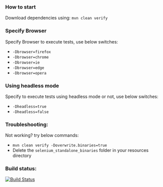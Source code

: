 ### How to start
Download dependencies using:
`mvn clean verify`

### Specify Browser
Specify Browser to execute tests, use below switches:
* `-Dbrowser=firefox`
* `-Dbrowser=chrome`
* `-Dbrowser=ie`
* `-Dbrowser=edge`
* `-Dbrowser=opera`

### Using headless mode
Specify to execute tests using headless mode or not, use below switches:
* `-Dheadless=true`
* `-Dheadless=false`

### Troubleshooting:
Not working? try below commands:
* `mvn clean verify -Doverwrite.binaries=true`
* Delete the `selenium_standalone_binaries` folder in your resources directory

### Build status:
[![Build Status](https://travis-ci.org/pwalaszkowski/java_maven_selenium_travis_ci_example.svg?branch=main)](https://travis-ci.org/pwalaszkowski/java_maven_selenium_travis_ci_example)